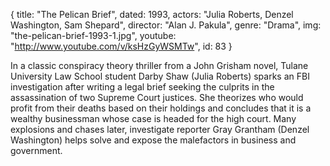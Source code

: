 {
  title: "The Pelican Brief",
  dated: 1993,
  actors: "Julia Roberts, Denzel Washington, Sam Shepard",
  director: "Alan J. Pakula",
  genre: "Drama",
  img: "the-pelican-brief-1993-1.jpg",
  youtube: "http://www.youtube.com/v/ksHzGyWSMTw",
  id: 83
}

In a classic conspiracy theory thriller from a John Grisham novel, Tulane University Law School student Darby Shaw (Julia Roberts) sparks an FBI investigation after writing a legal brief seeking the culprits in the assassination of two Supreme Court justices. She theorizes who would profit from their deaths based on their holdings and concludes that it is a wealthy businessman whose case is headed for the high court. Many explosions and chases later, investigate reporter Gray Grantham (Denzel Washington) helps solve and expose the malefactors in business and government. 